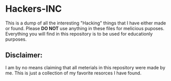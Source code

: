 # Hackers-INC
This is a dump of all the interesting "Hacking" things that I have either made or found. Please **DO NOT** use anything in these files for melicious puposes. Everything you will find in this repository is to be used for educationly purposes.

## Disclaimer:
I am by no means claiming that all meterials in this repository were made by me. This is just a collection of my favorite resorces I have found.
